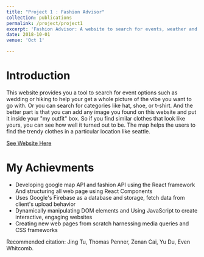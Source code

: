 ```yaml
---
title: "Project 1 : Fashion Advisor"
collection: publications
permalink: /project/project1
excerpt: 'Fashion Advisor: A website to search for events, weather and popularity options.'
date: 2018-10-01
venue: 'Oct 1'

---
```

Introduction
======
This website provides you a tool to search for event options such as wedding or hiking to help your get a whole picture of the vibe you want to go with. Or you can search for categories like hat, shoe, or t-shirt. And the better part is that you can add any image you found on this website and put it inside your "my outfit" box. So if you find similar clothes that look like yours, you can see how well it turned out to be. The map helps the users to find the trendy clothes in a particular location like seattle.

[See Website Here](https://info340a-au18.github.io/project-duy29)

My Achievments
======
* Developing google map API and fashion API using the React framework And structuring all web page using React Components
*	Uses Google's Firebase as a database and storage, fetch data from client's upload behavior
*	Dynamically manipulating DOM elements and Using JavaScript to create interactive, engaging websites
*	Creating new web pages from scratch harnessing media queries and CSS frameworks


Recommended citation: Jing Tu, Thomas Penner, Zenan Cai, Yu Du, Even Whitcomb.
